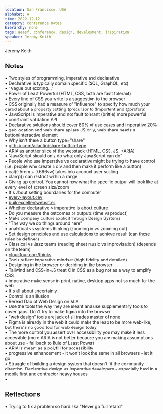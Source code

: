 ```yaml
---
location: San Francisco, USA
alphabet: A
time: 2022-12-12
category: conference notes
hierarchy: none
tags: aeasf, conference, design, development, inspiration
speaker: Jeremy Keith
---
```

Jeremy Keith

## Notes

• Two styles of programming, imperative and declarative  
• Declarative is typically domain specific (SQL, GraphQL, etc)  
• "Vague but exciting..."  
• Power of Least Powerful (HTML, CSS, both are fault tolerant)  
• Every line of CSS you write is a suggestion to the browser  
• CSS originally had a measure of "influence" to specify how much your cared about a property setting (precursor to !Important and @prefers)  
• JavaScript is imperative and not fault tolerant (brittle) more powerful  
• constraint validation API  
• Declarative solutions should cover 80% of use cases and imperative 20%  
• geo location and web share api are JS only, web share needs a button/interactive element  
• Why isn't there a button type="share"  
• [github.com/adactio/share-button-type](http://github.com/adactio/share-button-type)  
• ARIA as another slice of the webstack (HTML, CSS, JS, +ARIA)  
• "JavaScript should only do what only JavaScript can do"  
• People who use imperative vs declarative might be trying to have control (i.e. people who create a div and then make it perform like a button)  
• cal(0.5rem + 0.666vw) takes into account user scaling  
• clamp() can restrict within a range  
• Giving up control. You cannot now what the specific output will look like at every level of screen size/zoom  
• It's about setting boundaries for the computer  
• [every-layout.dev](http://every-layout.dev/)  
• [buildexcellentwebsit.es](http://buildexcellentwebsit.es/)  
• Whether declarative > imperative is about culture  
• Do you measure the outcomes or outputs (time vs product)  
• Make company culture explicit through Design Systems  
• "The way we do things around here"  
• analytical vs systems thinking (zooming in vs zooming out)  
• Set design principles and use calculations to achieve result (can those rules be defined)  
• Classical vs Jazz teams (reading sheet music vs improvisation) (depends on the team)  
• [cloudfour.com/thinks](http://cloudfour.com/thinks)  
• Tools reflect imperative mindset (high fidelity and detailed)  
• Designing in the browser or deciding in the browser  
• Tailwind and CSS-in-JS treat C in CSS as a bug not as a way to amplify CSS  
• imperative make sense in print, native, desktop apps not so much for the web  
• It's all about uncertainty  
• Control is an illusion  
• Reread Dao of Web Design on ALA  
• Use the tools the way they are meant and use supplementary tools to cover gaps. Don't try to make figma into the browser  
• "web design" tools are jack of all trades master of none  
• Figma is already in the web it could make the leap to be more web-like, but there's no good tool for web design today  
• The more control you assert over accessibility you may make it less accessible (more ARIA is not better because you are making assumptions about use - fall back to Rule of Least Power)  
• ARIA is meant as a polyfill for accessibility  
• progressive enhancement - it won't look the same in all browsers - let it go  
• Struggle of building a design system that doesn't fit the community direction. Declarative design vs Imperative developers - especially hard in a mobile first and contractor heavy houses  
•  
  
## Reflections  
• Trying to fix a problem so hard aka "Never go full retard"